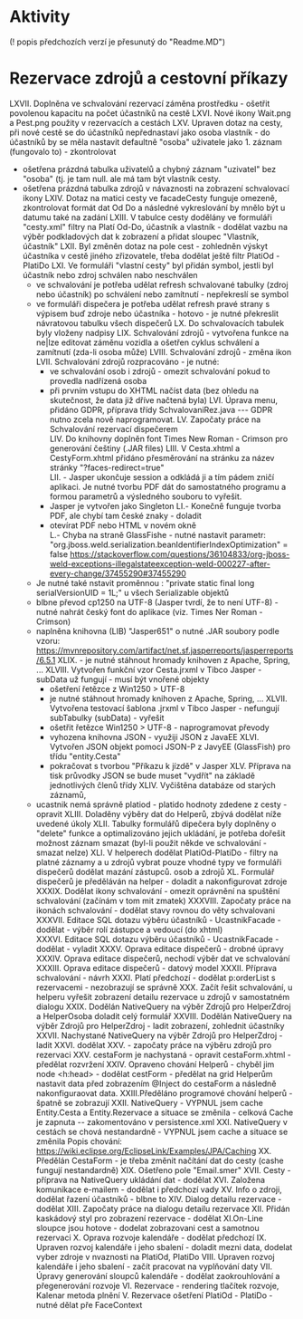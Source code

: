 # Aktivity
(! popis předchozích verzí je přesunutý do "Readme.MD")

Rezervace zdrojů a cestovní příkazy
===================================
LXVII. Doplněna ve schvalování rezervací záměna prostředku - ošetřit povolenou kapacitu na počet účastníků na cestě
LXVI. Nové ikony Wait.png a Pest.png použity v rezervacích a cestách
LXV. Upraven dotaz na cesty, při nové cestě se do účastníků nepřednastaví jako osoba vlastník - do účastníků by se měla nastavit defaultně "osoba" uživatele jako 1. záznam (fungovalo to) - zkontrolovat
- ošetřena prázdná tabulka uživatelů a chybný záznam "uzivatel" bez "osoba" (tj. je tam  null. ale má tam být vlastník cesty.
- ošetřena prázdná tabulka zdrojů v návaznosti na zobrazení schvalovací ikony
LXIV. Dotaz na matici cesty ve facadeCesty funguje omezeně, zkontrolovat formát dat Od Do a následné vykreslování by mnělo být u datumu také na zadání
LXIII. V tabulce cesty dodělány ve formuláři "cesty.xml" filtry na Platí Od-Do, účastník a vlastník - dodělat vazbu na výběr podkladových dat k zobrazení a přidat sloupec "Vlastník, účastník"
LXII. Byl změněn dotaz na pole cest - zohledněn výskyt účastníka v cestě jiného zřizovatele, třeba dodělat ještě filtr PlatiOd - PlatiDo
LXI. Ve formuláři "vlastní cesty" byl přidán symbol, jestli byl účastník nebo zdroj schválen nabo neschválen
   - ve schvalování je potřeba udělat refresh schvalované tabulky (zdroj nebo účastník) po schválení nebo zamítnutí - nepřekreslí se symbol
   - ve formuláři dispečera je potřeba udělat refresh pravé strany s výpisem buď zdroje nebo účastníka - hotovo - je nutné překreslit návratovou tabulku všech dispečerů
LX. Do schvalovacích tabulek byly vloženy nadpisy 
LIX. Schvalování zdrojů - vytvořena funkce na ne|lze editovat záměnu vozidla a ošetřen cyklus schválení a zamítnutí (zda-li osoba může)
LVIII. Schvalování zdrojů - změna ikon
LVII. Schvalování zdrojů rozpracováno - je nutné:
        - ve schvalování osob i zdrojů - omezit schvalování pokud to provedla nadřízená osoba
        - při prvním vstupu do XHTML načíst data (bez ohledu na skutečnost, že data již dříve načtená byla)
LVI. Úprava menu, přidáno GDPR, příprava třídy SchvalovaniRez.java --- GDPR nutno zcela nově naprogramovat.
LV. Započaty práce na Schvalování rezervací dispečerem  
LIV. Do knihovny doplněn font Times New Roman - Crimson pro generování češtiny (.JAR files)
LIII. V Cesta.xhtml a CestyForm.xhtml přidáno přesměrování na stránku za název stránky "?faces-redirect=true"  
LII. - Jasper ukončuje session a odkládá ji a tím pádem zničí aplikaci. Je nutné tvorbu PDF dát do samostatného programu a formou parametrů a výsledného souboru to vyřešit. 
       - Jasper je vytvořen jako Singleton
LI.- Konečně funguje tvorba PDF, ale chybí tam české znaky - doladit
     - otevírat PDF nebo HTML v novém okně   
L.- Chyba na straně GlassFishe - nutné nastavit parametr: "org.jboss.weld.serialization.beanIdentifierIndexOptimization" = false
      https://stackoverflow.com/questions/36104833/org-jboss-weld-exceptions-illegalstateexception-weld-000227-after-every-change/37455290#37455290
    - Je nutné také nstavit proměnnou : "private static final long serialVersionUID = 1L;"   u všech Serializable objektů
    - blbne převod cp1250 na UTF-8 (Jasper tvrdí, že to není UTF-8) - nutné nahrát český font do aplikace (viz. Times Ner Roman - Crimson)
    - naplněna knihovna (LIB) "Jasper651" o nutné .JAR soubory podle vzoru:
      https://mvnrepository.com/artifact/net.sf.jasperreports/jasperreports/6.5.1
XLIX. - je nutné stáhnout hromady knihoven z Apache, Spring, ...
XLVIII. Vytvořen funkční vzor Cesta.jrxml v Tibco Jasper - subData už fungují - musí být vnořené objekty
        - ošetření řetězce z Win1250 > UTF-8
        - je nutné stáhnout hromady knihoven z Apache, Spring, ...
XLVII. Vytvořena testovací šablona .jrxml v Tibco Jasper - nefungují subTabulky (subData) - vyřešit
        - ošetřit řetězce Win1250 > UTF-8 - naprogramovat převody
        - vyhozena knihovna JSON - využiji JSON z JavaEE
XLVI. Vytvořen JSON objekt pomoci JSON-P z JavyEE (GlassFish) pro třídu "entity.Cesta" 
      - pokračovat s tvorbou "Příkazu k jízdě" v Jasper
XLV. Příprava na tisk průvodky JSON se bude muset "vydřít" na základě  jednotlivých členů třídy
XLIV. Vyčištěna databáze od starých záznamů, 
    - ucastnik nemá správně platiod - platido hodnoty zdedene z cesty - opravit
XLIII. Doladěny výběry dat do Helperů, zbývá dodělat níže uvedené úkoly
XLII. Tabulky formulářů dipečera byly doplněny o "delete" funkce a optimalizováno jejich ukládání, je potřeba dořešit možnost záznam smazat 
(byl-li použit někde ve schvalování - smazat nelze)
XLI. V helperech dodělat PlatiOd-PlatiDo - filtry na platné záznamy a u zdrojů vybrat pouze vhodné typy
     ve formuláři dispečerů dodělat mazání zástupců. osob a zdrojů
XL. Formulář dispečerů je předěláván na helper - doladit a nakonfigurovat zdroje
XXXIX. Dodělat ikony schvalování - omezit oprávnění na spuštění schvalování  (začínám v tom mit zmatek)
XXXVIII. Započaty práce na ikonách schvalování - dodělat stavy rovnou do věty schvalovani       
XXXVII. Editace SQL dotazu výběru účastníků - UcastnikFacade - dodělat - výběr rolí zástupce a vedoucí (do xhtml)       
XXXVI. Editace SQL dotazu výběru účastníků - UcastnikFacade - dodělat - vyladit
XXXV. Oprava editace dispečerů - drobné úpravy
XXXIV. Oprava editace dispečerů, nechodí výběr dat ve schvalování
XXXIII. Oprava editace dispečerů - datový model 
XXXII. Příprava schvalování - návrh
XXXI. Platí předchozí - dodělat p:orderList s rezervacemi - nezobrazují se správně
XXX. Začít řešit schvalování, u helperu vyřešit zobrazení detailu rezervace u zdrojů v samostatném dialogu
XXIX. Dodělán NativeQuery na výběr Zdrojů pro HelperZdroj a HelperOsoba
      doladit celý formulář 
XXVIII. Dodělán NativeQuery na výběr Zdrojů pro HelperZdroj - ladit zobrazení, zohlednit účastníky 
XXVII. Nachystané NativeQuery na výběr Zdrojů pro HelperZdroj - ladit
XXVI. dodělat XXV. - započaty práce na výběru zdrojů pro rezervaci 
XXV. cestaForm je nachystaná - opravit cestaForm.xhtml - předělat rozvržení
XXIV. Opraveno chování Helperů - chyběl jim node <h:head> - dodělat cestForm - předělat na grid
      Helperům nastavit data před zobrazením @Inject do cestaForm a následně nakonfiguraovat data.
XXIII.Předěláno programové chování helperů - špatně se zobrazují
XXII. NativeQuery - VYPNUL jsem cache Entity.Cesta a Entity.Rezervace a situace se změnila - celková Cache je zapnuta
      -- zakomentováno v persistence.xml
XXI. NativeQuery v cestách se chová nestandardně - VYPNUL jsem cache a situace se změnila
     Popis chování: https://wiki.eclipse.org/EclipseLink/Examples/JPA/Caching
XX. Předělán CestaForm - je třeba změnit načítání dat do cesty (cashe fungují nestandardně)
XIX. Ošetřeno pole "Email.smer"
XVII. Cesty - příprava na NativeQuery ukládání dat - dodělat
XVI. Založena komunikace e-mailem - dodělat i předchozí vady 
XV. Info o zdroji, dodělat řazení účastníků - blbne to
XIV.  Dialog detailu rezervace - dodělat
XIII. Započaty práce na dialogu detailu rezervace
XII. Přidán kaskádový styl pro zobrazení rezervace - dodělat
XI.On-Line sloupce jsou hotove - dodelat zobrazovani cest a samotnou rezervaci
X. Oprava rozvoje kalendáře - dodělat předchozí
IX. Upraven rozvoj kalendáře i jeho sbalení - doladit mezni data,
dodelat vyber zdroje v nvaznosti na PlatiOd, PlatiDo
VIII. Upraven rozvoj kalendáře i jeho sbalení - začít pracovat na vyplňování daty
VII. Úpravy generování sloupců kalendáře - dodělat zaokrouhlování a přegenerování rozvoje
VI. Rezervace - rendering tlačítek rozvoje, Kalenar metoda plnění
V. Rezervace ošetření PlatiOd - PlatiDo - nutné dělat pře FaceContext